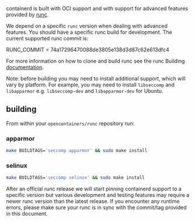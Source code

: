 containerd is built with OCI support and with support for advanced features provided by [runc](https://github.com/opencontainers/runc).

We depend on a specific `runc` version when dealing with advanced features.  You should have a specific runc build for development.  The current supported runc commit is:

RUNC_COMMIT = 74a17296470088de3805e138d3d87c62e613dfc4

For more information on how to clone and build runc see the runc Building [documentation](https://github.com/opencontainers/runc#building).

Note: before building you may need to install additional support, which will vary by platform. For example, you may need to install `libseccomp` and `libapparmor` e.g. `libseccomp-dev` and `libapparmor-dev` for Ubuntu.

## building

From within your `opencontainers/runc` repository run:

### apparmor

```bash
make BUILDTAGS='seccomp apparmor' && sudo make install
```

### selinux

```bash
make BUILDTAGS='seccomp selinux' && sudo make install
```

After an official runc release we will start pinning containerd support to a specific version but various development and testing features may require a newer runc version than the latest release.  If you encounter any runtime errors, please make sure your runc is in sync with the commit/tag provided in this document.
